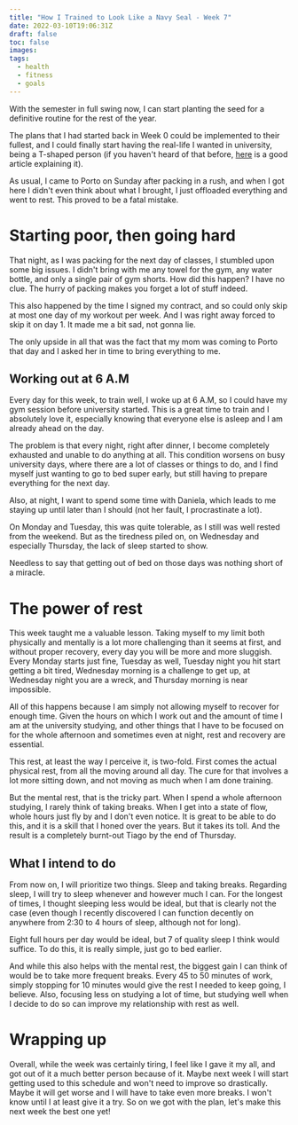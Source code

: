 ```yaml
---
title: "How I Trained to Look Like a Navy Seal - Week 7"
date: 2022-03-10T19:06:31Z
draft: false
toc: false
images:
tags:
  - health
  - fitness
  - goals
---
```


With the semester in full swing now, I can start planting the seed for a definitive routine for the rest of the year.

The plans that I had started back in Week 0 could be implemented to their fullest, and I could finally start having the real-life I wanted in university, being a T-shaped person (if you haven't heard of that before, [here](https://collegeinfogeek.com/become-t-shaped-person/) is a good article explaining it).

As usual, I came to Porto on Sunday after packing in a rush, and when I got here I didn't even think about what I brought, I just offloaded everything and went to rest. This proved to be a fatal mistake.

# Starting poor, then going hard

That night, as I was packing for the next day of classes, I stumbled upon some big issues. I didn't bring with me any towel for the gym, any water bottle, and only a single pair of gym shorts. How did this happen? I have no clue. The hurry of packing makes you forget a lot of stuff indeed.

This also happened by the time I signed my contract, and so could only skip at most one day of my workout per week. And I was right away forced to skip it on day 1. It made me a bit sad, not gonna lie.

The only upside in all that was the fact that my mom was coming to Porto that day and I asked her in time to bring everything to me.

## Working out at 6 A.M

Every day for this week, to train well, I woke up at 6 A.M, so I could have my gym session before university started. This is a great time to train and I absolutely love it, especially knowing that everyone else is asleep and I am already ahead on the day.

The problem is that every night, right after dinner, I become completely exhausted and unable to do anything at all. This condition worsens on busy university days, where there are a lot of classes or things to do, and I find myself just wanting to go to bed super early, but still having to prepare everything for the next day.

Also, at night, I want to spend some time with Daniela, which leads to me staying up until later than I should (not her fault, I procrastinate a lot).

On Monday and Tuesday, this was quite tolerable, as I still was well rested from the weekend. But as the tiredness piled on, on Wednesday and especially Thursday, the lack of sleep started to show.

Needless to say that getting out of bed on those days was nothing short of a miracle.

# The power of rest

This week taught me a valuable lesson. Taking myself to my limit both physically and mentally is a lot more challenging than it seems at first, and without proper recovery, every day you will be more and more sluggish. Every Monday starts just fine, Tuesday as well, Tuesday night you hit start getting a bit tired, Wednesday morning is a challenge to get up, at Wednesday night you are a wreck, and Thursday morning is near impossible.

All of this happens because I am simply not allowing myself to recover for enough time. Given the hours on which I work out and the amount of time I am at the university studying, and other things that I have to be focused on for the whole afternoon and sometimes even at night, rest and recovery are essential.

This rest, at least the way I perceive it, is two-fold. First comes the actual physical rest, from all the moving around all day. The cure for that involves a lot more sitting down, and not moving as much when I am done training.

But the mental rest, that is the tricky part. When I spend a whole afternoon studying, I rarely think of taking breaks. When I get into a state of flow, whole hours just fly by and I don't even notice. It is great to be able to do this, and it is a skill that I honed over the years. But it takes its toll. And the result is a completely burnt-out Tiago by the end of Thursday.

## What I intend to do

From now on, I will prioritize two things. Sleep and taking breaks. Regarding sleep, I will try to sleep whenever and however much I can. For the longest of times, I thought sleeping less would be ideal, but that is clearly not the case (even though I recently discovered I can function decently on anywhere from 2:30 to 4 hours of sleep, although not for long).

Eight full hours per day would be ideal, but 7 of quality sleep I think would suffice. To do this, it is really simple, just go to bed earlier.

And while this also helps with the mental rest, the biggest gain I can think of would be to take more frequent breaks. Every 45 to 50 minutes of work, simply stopping for 10 minutes would give the rest I needed to keep going, I believe. Also, focusing less on studying a lot of time, but studying well when I decide to do so can improve my relationship with rest as well.

# Wrapping up

Overall, while the week was certainly tiring, I feel like I gave it my all, and got out of it a much better person because of it. Maybe next week I will start getting used to this schedule and won't need to improve so drastically. Maybe it will get worse and I will have to take even more breaks. I won't know until I at least give it a try. So on we got with the plan, let's make this next week the best one yet!
